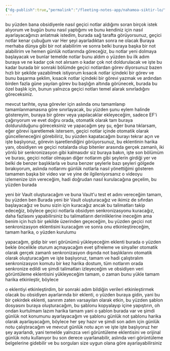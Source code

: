 ```yaml
---
{"dg-publish":true,"permalink":"/fleeting-notes-app/nahamoa-siktir-lo/","title":"Nahamoa - Siktir Lo","tags":["newlife","gardenEntry"],"noteIcon":"","created":"2024-06-15T13:42:21.061+03:00","updated":"2024-06-15T13:44:19.800+03:00"}
---
```


bu yüzden bana obsidiyenle nasıl geçici notlar aldığımı soran birçok istek alıyorum ve bugün bunu nasıl yaptığımı ve bunu kendiniz için nasıl ayarlayacağınızı anlatmak istedim, burada sağ tarafta görüyorsunuz, geçici notlar kenar çubuğum var  Her şeyi ayarladıktan sonra ne olacak Buraya merhaba dünya gibi bir not alabilirim ve sonra belki buraya başka bir not alabilirim ve hemen günlük notlarımda göreceğiz, bu notlar yeni dolmaya başlayacak ve bunlar temelde notlar  bunu aldım o yüzden bu ilk adım buraya ve ne kadar çok not alırsam o kadar
çok not doldurulacak ve işte bu kadar burada bir sonraki bölümde geçici notlardan görev diyorsunuz bazen hızlı bir şekilde yazabilmek istiyorum kısacık notlar içindeki bir görev ve bunu başarma şeklim, kısacık notlar içindeki bir görevi yazmak ve ardından birden fazla güne yayılan görev bu başlığın altında görünecek, burada bu özel başlık için, bunun yalnızca geçici notları temel alarak sınırladığını göreceksiniz.


mevcut tarihte, oysa görevler için aslında onu tamamlanıp tamamlanmamasına göre sınırlayacak, bu yüzden şunu eylem halinde göstereyim, buraya bir görev veya yapılacaklar ekleyeceğim, sadece EF'i çağırıyorum ve evet doğru  orada, otomatik olarak tam buraya doldurulduğunu göreceksiniz ve yapacağım şey şu, eğer buna tıklarsam, eğer görevi işaretlemek istersem, geçici notlar içinde otomatik olarak güncelleneceğini görebiliriz, bu yüzden kapatacağım burayı tekrar açın ve işte başlıyoruz, görevin işaretlendiğini görüyorsunuz, bu eklentinin harika yanı,
obsidiyen ve geçici notalarda olup bitenler arasında gerçek zamanlı, iki yönlü bir senkronizasyon gibi kalmasıdır siz buraya bakın, işte son bölümüm ve burası, geçici notlar olmayan diğer notlarım gibi şeylerin girdiği yer ve belki de benzer başlıklarla ve buna benzer şeylerle bazı şeyleri gölgede bırakıyorum, aslında notlarımı günlük notlarla nasıl yönettiğimi gösteren tamamen başka bir video var ve yine de ilgileniyorsanız o videoyu izlemenize izin vereceğim, hadi doğrudan nasıl kurulacağına geçelim, bu yüzden burada


yeni bir Vault oluşturacağım ve buna Vault'u test et adını vereceğim tamam, bu yüzden ben Burada yeni bir Vault oluşturacağız ve ikimiz de sıfırdan başlayacağız ve bunu sizin için kuracağız ancak bu talimatları takip edeceğiz, böylece geçici notlarla obsidyen senkronizasyonu kuracağız, daha fazlasını yapabilirsiniz bu talimatların derinliklerine ineceğim ama benim için hızlı bir şekilde üzerinden geçeceğim, bu yüzden geçici not senkronizasyon eklentisini kuracağım ve sonra onu etkinleştireceğim, tamam harika, o yüzden kurulumu


yapacağım, gidip bir veri görünümü yükleyeceğim  eklenti burada o yüzden bekle öncelikle oturum açmayacağım evet şifreleme ve sinyaller otomatik olarak gerçek zamanlı senkronizasyon dışında not başlıklarını otomatik olarak oluşturacağım ve işte başlıyoruz, tamam ve hadi çalıştıralım  senkronizasyon komutu bir kez harika dostum, tüm notlarım orada senkronize edildi ve şimdi talimatları izleyeceğim ve obsidiyen veri görüntüleme eklentisini yükleyeceğim tamam, o zaman bunu yükle tamam harika etkinleştir, böylece


o eklentiyi etkinleştirdim, bir sonraki adım bildiğin verileri etkinleştirmek olacak  bu obsidiyen ayarlarında bir eklenti, o yüzden buraya gidin, yani bu bir çekirdek eklenti, sanırım zaten varsayılan olarak etkin, bu yüzden şablon dosyasını buraya oluşturacağım, bu şablonu kopyalayıp içine yapıştırın, oh ondan kurtulmam lazım  harika tamam yani o şablon burada var ve şimdi günlük not konumunu ayarlayacağım ve şablonu günlük not şablonu harika olarak ayarlayacağım, böylece her şey hazır ve şimdi son adım için günlük notu çalıştıracağım ve
mevcut günlük notu açın ve işte işte başlıyoruz her şey ayarlandı, yani temelde yalnızca veri görüntüleme eklentisini ve orijinal günlük notu kullanıyor bu son derece uyarlanabilir, aslında veri görüntüleme belgelerine gidebilir ve bu sorguları size uygun olana göre ayarlayabilirsiniz



